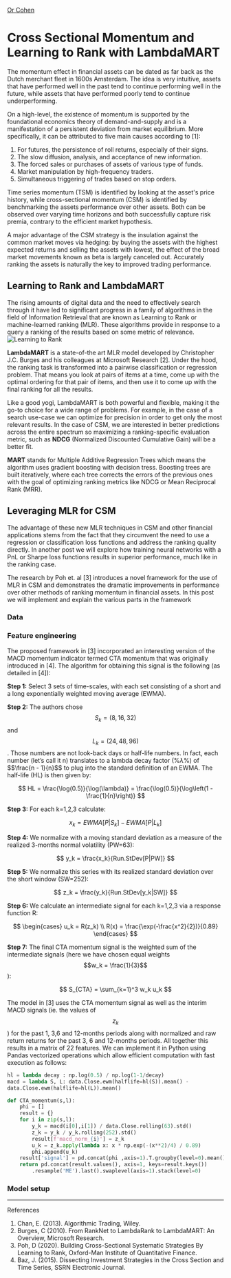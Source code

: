 [Or Cohen](cohen-or.github.io)

# Cross Sectional Momentum and Learning to Rank with LambdaMART
The momentum effect in financial assets can be dated as far back as the Dutch merchant fleet in 1600s Amsterdam. The idea is very intuitive, assets that have performed well in the past tend to continue performing well in the future, while assets that have performed poorly tend to continue underperforming. 

On a high-level, the existence of momentum is supported by the foundational economics theory of demand-and-supply and is a manifestation of a persistent deviation from market equilibrium. More specifically, it can be attributed to five main causes according to [1]:
1. For futures, the persistence of roll returns, especially of their signs. 
2. The slow diffusion, analysis, and acceptance of new information.  
3. The forced sales or purchases of assets of various type of funds.  
4. Market manipulation by high-frequency traders.
5. Simultaneous triggering of trades based on stop orders. 

Time series momentum (TSM) is identified by looking at the asset's price history, while cross-sectional momentum (CSM) is identified by benchmarking the assets performance over other assets. Both can be observed over varying time horizons and both successfully capture risk premia, contrary to the efficient market hypothesis.

A major advantage of the CSM strategy is the insulation against the common market moves via hedging: by buying the assets with the highest expected returns and selling the assets with lowest, the effect of the broad market movements known as beta is largely canceled out. Accurately ranking the assets is naturally the key to improved trading performance.

## Learning to Rank and LambdaMART

 The rising amounts of digital data and the need to effectively search through it have led to significant progress in a family of algorithms in the field of Information Retrieval that are known as Learning to Rank or machine-learned ranking (MLR). These algorithms provide in response to a query a ranking of the results based on some metric of relevance.   
![Learning to Rank](https://www.elastic.co/guide/en/elasticsearch/reference/current/images/search/learning-to-rank-overview.png)

**LambdaMART** is a state-of-the art MLR model developed by Christopher J.C. Burges and his colleagues at Microsoft Research [2]. Under the hood, the ranking task is transformed into a pairwise classification or regression problem. That means you look at pairs of items at a time, come up with the optimal ordering for that pair of items, and then use it to come up with the final ranking for all the results. 

Like a good yogi, LambdaMART is both powerful and flexible, making it the go-to choice for a wide range of problems. For example, in the case of a search use-case we can optimize for precision in order to get only the most relevant results. In the case of CSM, we are interested in better predictions across the entire spectrum so maximizing a ranking-specific evaluation metric, such as **NDCG** (Normalized Discounted Cumulative Gain) will be a better fit.

**MART** stands for Multiple Additive Regression Trees which means the algorithm uses gradient boosting with decision tress. Boosting trees are built iteratively, where each tree corrects the errors of the previous ones with the goal of optimizing ranking metrics like NDCG or Mean Reciprocal Rank (MRR).

## Leveraging MLR for CSM
The advantage of these new MLR techniques in CSM and other financial applications stems from the fact that they circumvent the need to use a regression or classification loss functions and address the ranking quality directly. In another post we will explore how training neural networks with a PnL or Sharpe loss functions results in superior performance, much like in the ranking case.

The research by Poh et. al [3] introduces a novel framework for the use of MLR in CSM and demonstrates the dramatic improvements in performance over other methods of ranking momentum in financial assets. In this post we will implement and explain the various parts in the framework 

### Data

### Feature engineering
The proposed framework in [3] incorporated an interesting version of the MACD momentum indicator termed CTA momentum that was originally introduced in [4]. The algorithm for obtaining this signal is the following (as detailed in [4]):

**Step 1:** Select 3 sets of time-scales, with each set consisting of a short and a long exponentially weighted moving average (EWMA).

**Step 2:**  The authors chose $$S_k = (8, 16, 32)$$ and $$L_k = (24, 48, 96)$$.  Those numbers are not look-back days or half-life numbers. In fact, each number (let’s call it n) translates to a lambda decay factor (%$\lambda$%) of $$\frac{n - 1}{n}$​$ to plug into the standard definition of an EWMA. The half-life (HL) is then given by:

$$ 
HL = \frac{\log(0.5)}{\log(\lambda)} = \frac{\log(0.5)}{\log\left(1 - \frac{1}{n}\right)}
$$

**Step 3:**  For each k=1,2,3 calculate:

$$
x_k = EWMA[P|S_k] - EWMA[P|L_k] 
$$

**Step 4:** We normalize with a moving standard deviation as a measure of the realized 3-months normal volatility (PW=63):

$$
y_k = \frac{x_k}{Run.StDev[P|PW]} 
$$

**Step 5:** We normalize this series with its realized standard deviation over the short window (SW=252):
    
$$
z_k = \frac{y_k}{Run.StDev[y_k|SW]} 
$$

**Step 6:** We calculate an intermediate signal for each k=1,2,3 via a response function R:

$$ 
 \begin{cases} u_k = R(z_k) \\ R(x) = \frac{\exp(-\frac{x^2}{2})}{0.89} \end{cases} 
$$

**Step 7:** The final CTA momentum signal is the weighted sum of the intermediate signals (here we have chosen equal weights $$w_k = \frac{1}{3}$$​):

$$
S_{CTA} = \sum_{k=1}^3 w_k u_k ​
$$

The model in [3] uses the CTA momentum signal as well as the interim MACD signals (ie. the values of $$z_k$$) for the past 1, 3,6 and 12-months periods along with normalized and raw return returns for the past 3, 6 and 12-months periods. All together this results in a matrix of 22 features. We can implement it in Python using Pandas vectorized operations which allow efficient computation with fast execution as follows:
```python
hl = lambda decay : np.log(0.5) / np.log(1-1/decay)
macd = lambda S, L: data.Close.ewm(halflife=hl(S)).mean() - 
data.Close.ewm(halflife=hl(L)).mean()

def CTA_momentum(s,l):
	phi = []
	result = {}
	for i in zip(s,l):
		y_k = macd(i[0],i[1]) / data.Close.rolling(63).std()
		z_k = y_k / y_k.rolling(252).std()
		result[f'macd_norm_{i}'] = z_k
		u_k = z_k.apply(lambda x: x * np.exp(-(x**2)/4) / 0.89)
		phi.append(u_k)
	result['signal'] = pd.concat(phi ,axis=1).T.groupby(level=0).mean().T
	return pd.concat(result.values(), axis=1, keys=result.keys())
		.resample('ME').last().swaplevel(axis=1).stack(level=0)
``` 
### Model setup 

___
References
1. Chan, E. (2013). Algorithmic Trading, Wiley.
2. Burges, C (2010). From RankNet to LambdaRank to LambdaMART: An Overview, Microsoft Research.
3. Poh, D (2020). Building Cross-Sectional Systematic Strategies By Learning to Rank, Oxford-Man Institute of Quantitative Finance.
4. Baz, J. (2015). Dissecting Investment Strategies in the Cross Section and Time Series, SSRN Electronic Journal.
